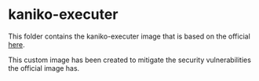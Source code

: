 # kaniko-executer 

This folder contains the kaniko-executer image that is based on the official [here](https://github.com/GoogleContainerTools/kaniko/blob/v1.6.0/deploy/Dockerfile).

This custom image has been created to mitigate the security vulnerabilities the official image has.
